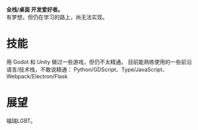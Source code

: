 **全栈/桌面 开发爱好者。**  
有梦想，但仍在学习的路上，尚无法实现。
# 技能
用 Godot 和 Unity 做过一些游戏，但仍不太精通。
目前能熟练使用的一些前沿 语言/技术栈，不敢说精通：
Python/GDScript、Type/JavaScript、Webpack/Electron/Flask
# 展望
福瑞LGBT。